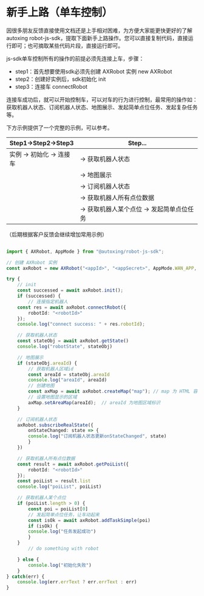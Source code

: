 # 新手上路（单车控制）

因很多朋友反馈直接使用文档还是上手相对困难，为方便大家能更快更好的了解autoxing robot-js-sdk，提取下面新手上路操作。您可以直接复制代码，直接运行即可；也可摘取某些代码片段，直接运行即可。

js-sdk单车控制所有的操作的前提必须先连接上车，步骤：

-  step1：首先想要使用sdk必须先创建 AXRobot 实例 new AXRobot
-  step2：创建好实例后，sdk初始化 init
-  step3：连接车 connectRobot

连接车成功后，就可以开始控制车，可以对车的行为进行控制，最常用的操作如：获取机器人状态、订阅机器人状态、地图展示、发起简单点位任务、发起复杂任务等。

下方示例提供了一个完整的示例，可以参考。

|  Step1->Step2->Step3 |      Step...     | 
| ----- | ----------------- | 
| 实例 -> 初始化 -> 连接车  | -> 获取机器人状态 |
|							| -> 地图展示|
|							| -> 订阅机器人状态|
|							| -> 获取机器人所有点位数据|
|							| -> 获取机器人某个点位 -> 发起简单点位任务|

（后期根据客户反馈会继续增加常用示例）

```typescript
  
import { AXRobot, AppMode } from "@autoxing/robot-js-sdk";

// 创建 AXRobot 实例
const axRobot = new AXRobot("<appId>", "<appSecret>", AppMode.WAN_APP, "<serverUrl>", "<websocketUrl>");

try {
	// init
	const successed = await axRobot.init();
	if (successed) {
		// 连接指定机器人
	const res = await axRobot.connectRobot({
		robotId: "<robotId>"
	});
	console.log("connect success: " + res.robotId);

	// 获取机器人状态
	const stateObj = await axRobot.getState()
	console.log("robotState", stateObj)

	// 地图展示
	if (stateObj.areaId) {
		// 获取机器人区域id
		const areaId = stateObj.areaId
		console.log("areaId", areaId)
		// 创建地图
		const axMap = await axRobot.createMap("map"); // map 为 HTML 容器标签的 id
		// 设置地图显示的区域
		axMap.setAreaMap(areaId);  // areaId 为地图区域标识
	}

	// 订阅机器人状态
	axRobot.subscribeRealState({
		onStateChanged: state => {
		console.log("订阅机器人状态更新onStateChanged", state)
		}
	})

	// 获取机器人所有点位数据
	const result = await axRobot.getPoiList({
		robotId: "<robotId>"
	});
	const poiList = result.list
	console.log("poiList", poiList)

	// 获取机器人某个点位
	if (poiList.length > 0) {
		const poi = poiList[0]
		// 发起简单点位任务，让车动起来
		const isOk = await axRobot.addTaskSimple(poi)
		if (isOk) {
		console.log("任务发起成功")
		}
	}
		// do something with robot

	} else {
		console.log("初始化失败")
	}
} catch(err) {
	console.log(err.errText ? err.errText : err)
}

```
